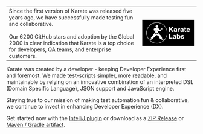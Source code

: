 <table>
<tr>
<td>
Since the first version of Karate was released five years ago, we have successfully made testing fun and collaborative. <br/><br/>Our 6200 GitHub stars and adoption by the Global 2000 is clear indication that Karate is a top choice for developers, QA teams, and enterprise customers.
</td>
<td width="30%"><a href="https://karatelabs.io"><img src="https://raw.githubusercontent.com/karatelabs/.github/main/profile/karate-labs-wide-black.png"/></a></td>
</tr>
</table>

Karate was created by a developer - keeping Developer Experience first and foremost. We made test-scripts simpler, more readable, and maintainable by relying on an innovative combination of an interpreted DSL (Domain Specific Language), JSON support and JavaScript engine.

Staying true to our mission of making test automation fun & collaborative, we continue to invest in enhancing Developer Experience (DX).

Get started now with the [IntelliJ plugin](https://plugins.jetbrains.com/plugin/19232-karate) or download as a [ZIP Release](https://github.com/karatelabs/karate/wiki/ZIP-Release) or [Maven / Gradle artifact](https://karatelabs.github.io/karate/#getting-started).
